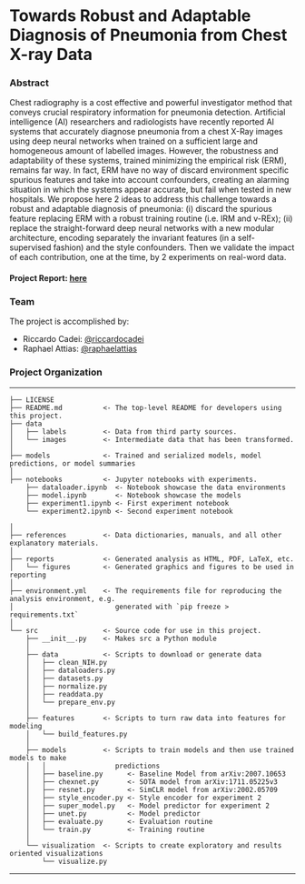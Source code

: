 # Towards Robust and Adaptable Diagnosis of Pneumonia from Chest X-ray Data

### Abstract

Chest radiography is a cost effective and powerful investigator method that conveys crucial respiratory information for pneumonia detection. Artificial intelligence (AI) researchers and radiologists have recently reported AI systems that accurately diagnose pneumonia from a chest X-Ray images using deep neural networks when trained on a sufficient large and homogeneous amount of labelled images. However, the robustness and adaptability of these systems, trained minimizing the empirical risk (ERM), remains far way. In fact, ERM have no way of discard environment specific spurious features and take into account confounders, creating an alarming situation in which the systems appear accurate, but fail when tested in new hospitals. We propose here 2 ideas to address this challenge towards a robust and adaptable diagnosis of pneumonia: (i) discard the spurious feature replacing ERM with a robust training routine (i.e. IRM and v-REx); (ii) replace the straight-forward deep neural networks with a new modular architecture, encoding separately the invariant features (in a self-supervised fashion) and the style confounders. Then we validate the impact of each contribution, one at the time, by 2 experiments on real-word data.

#### Project Report: [here](https://github.com/riccardocadei/pneumoniadiagnosis/blob/main/reports/Final%20Report.pdf)


### Team
The project is accomplished by:
- Riccardo Cadei: [@riccardocadei](https://github.com/riccardocadei)
- Raphael Attias: [@raphaelattias](https://github.com/raphaelattias)

### Project Organization
------------

    ├── LICENSE
    ├── README.md          <- The top-level README for developers using this project.
    ├── data
    │   ├── labels         <- Data from third party sources.
    │   └── images         <- Intermediate data that has been transformed.
    │
    ├── models             <- Trained and serialized models, model predictions, or model summaries
    │
    ├── notebooks          <- Jupyter notebooks with experiments.
        ├── dataloader.ipynb  <- Notebook showcase the data environments
        ├── model.ipynb       <- Notebook showcase the models
        ├── experiment1.ipynb <- First experiment notebook
        └── experiment2.ipynb <- Second experiment notebook

    │
    ├── references         <- Data dictionaries, manuals, and all other explanatory materials.
    │
    ├── reports            <- Generated analysis as HTML, PDF, LaTeX, etc.
    │   └── figures        <- Generated graphics and figures to be used in reporting
    │
    ├── environment.yml    <- The requirements file for reproducing the analysis environment, e.g.
    │                         generated with `pip freeze > requirements.txt`
    │
    └── src                <- Source code for use in this project.
        ├── __init__.py    <- Makes src a Python module
        │
        ├── data           <- Scripts to download or generate data
        │   ├── clean_NIH.py     
        │   ├── dataloaders.py     
        │   ├── datasets.py      
        │   ├── normalize.py  
        │   ├── readdata.py      
        │   └── prepare_env.py
        │
        ├── features       <- Scripts to turn raw data into features for modeling
        │   └── build_features.py
        │
        ├── models         <- Scripts to train models and then use trained models to make
        │   │                 predictions
        │   ├── baseline.py      <- Baseline Model from arXiv:2007.10653
        │   ├── chexnet.py       <- SOTA model from arXiv:1711.05225v3
        │   ├── resnet.py        <- SimCLR model from arXiv:2002.05709
        │   ├── style_encoder.py <- Style encoder for experiment 2
        │   ├── super_model.py   <- Model predictor for experiment 2
        │   ├── unet.py          <- Model predictor
        │   ├── evaluate.py      <- Evaluation routine
        │   └── train.py         <- Training routine
        │
        └── visualization  <- Scripts to create exploratory and results oriented visualizations
            └── visualize.py

--------
